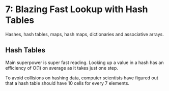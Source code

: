 # 7: Blazing Fast Lookup with Hash Tables
Hashes, hash tables, maps, hash maps, dictionaries and associative arrays.

## Hash Tables
Main superpower is super fast reading. Looking up a value in a hash has an efficiency of O(1) on average as it takes just one step.

To avoid collisions on hashing data, computer scientists have figured out that a hash table should have 10 cells for every 7 elements.
